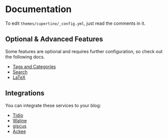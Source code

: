 # Documentation

To edit `themes/cupertino/_config.yml`, just read the comments in it.

## Optional & Advanced Features

Some features are optional and requires further configuration, so check out the following docs.

- [Tags and Categories](./features/tags-and-categories.md)
- [Search](./features/search.md)
- [LaTeX](./features/latex.md)

## Integrations

You can integrate these services to your blog:

- [Tidio](./integrations/tidio.md)
- [Waline](./integrations/waline.md)
- [giscus](./integrations/giscus.md)
- [Ackee](./integrations/ackee.md)
